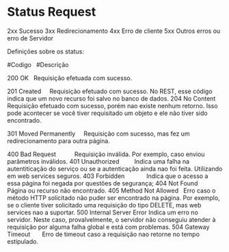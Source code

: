 # Status Request

2xx     Sucesso
3xx     Redirecionamento
4xx     Erro de cliente
5xx     Outros erros ou erro de Servidor

Definições sobre os status:

#Codigo                   #Descrição
<p>200 OK                    Requisição efetuada com sucesso.</p>
201 Created               Requisição efetuado com sucesso. No REST, esse código indica que um novo recurso foi salvo no banco                             de dados.
204 No Content            Requisição efetuado com sucesso, porém nao existe nenhum retorno. Isso pode acontecer se você tiver                             requisitado um objeto e ele não tiver sido encontrado.

301 Moved Permanently     Requisição com sucesso, mas fez um redirecionamento para outra página.

400 Bad Request           Requisição inválida. Por exemplo, caso enviou parâmetros inválidos.
401 Unauthorized          Indica uma falha na autentiticação do serviço ou se a autenticação ainda nao foi feita. Utilizando em                           web services seguros.
403 Forbidden             Indica que o acesso a essa página foi negada por questões de segurança;
404 Not Found             Página ou recurso não encontrado.
405 Method Not Allowed    Erro caso o método HTTP solicitado não puder ser encontrado na página. Por exemplo, se o cliente                               tiver solicitado uma requisição do tipo DELETE, mas web services nao a suportar.
500 Internal Server Error Indica um erro no servidor. Neste caso, provalvelmente, o servidor não conseguiu atender à requisição                           por alguma falha global e está com problemas.
504 Gateway Timeout       Erro de timeout caso a requisição nao retorne no tempo estipulado.
